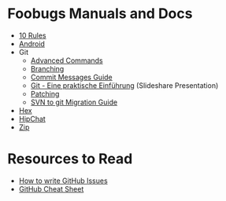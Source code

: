 # Foobugs Manuals and Docs

* [10 Rules](./10-rules.md)
* [Android](./android/apk.md)
* Git
	* [Advanced Commands](./git/advanced-commands.md)
	* [Branching](./git/branching.md)
	* [Commit Messages Guide](./git/commit-messages-guide.md)
	* [Git - Eine praktische Einführung](http://de.slideshare.net/ephigenia1/git-praktische-einfhrung-13308756) (Slideshare Presentation)
	* [Patching](./git/patching.md)
	* [SVN to git Migration Guide](./git/svn-to-git.md)
* [Hex](./hex.md)
* [HipChat](./hipchat/index.md)
* [Zip](./zip.md)

# Resources to Read

* [How to write GitHub Issues](http://wiredcraft.com/posts/2014/01/08/how-we-write-our-github-issues.html)
* [GitHub Cheat Sheet](https://github.com/tiimgreen/github-cheat-sheet)
